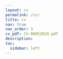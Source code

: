 ```yaml
---
layout: cv
permalink: /cv/
title: cv
nav: true
nav_order: 3
cv_pdf: CV-06052024.pdf
description: 
toc:
  sidebar: left
---
```

